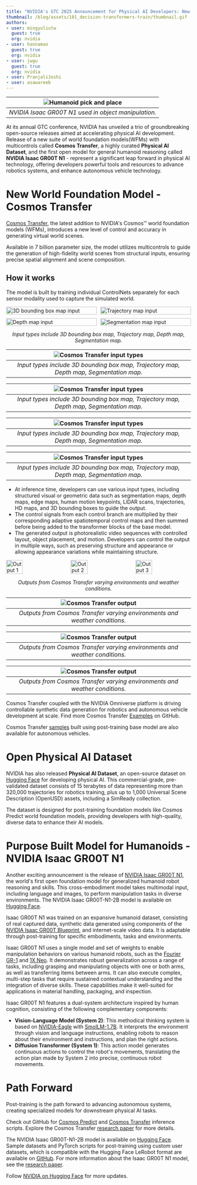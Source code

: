 ```yaml
---
title: "NVIDIA's GTC 2025 Announcement for Physical AI Developers: New Open Models and Datasets" 
thumbnail: /blog/assets/101_decision-transformers-train/thumbnail.gif
authors:
- user: mingyuliutw
  guest: true
  org: nvidia
- user: hannamao
  guest: true
  org: nvidia
- user: jwgu
  guest: true
  org: nvidia
- user: PranjaliJoshi
- user: asawareeb
---
```


| ![Humanoid pick and place](https://huggingface.co/datasets/huggingface/documentation-images/resolve/main/blog/physical-ai/humanoid.gif) |
| :--: |
| *NVIDIA Isaac GR00T N1 used in object manipulation.* |

At its annual GTC conference, NVIDIA has unveiled a trio of groundbreaking open-source releases aimed at accelerating physical AI development. Release of a new suite of world foundation models(WFMs) with multicontrols called **Cosmos Transfer**, a highly curated **Physical AI Dataset**, and the first open model for general humanoid reasoning called **NVIDIA Isaac GR00T N1** - represent a significant leap forward in physical AI technology, offering developers powerful tools and resources to advance robotics systems, and enhance autonomous vehicle technology.

# New World Foundation Model - Cosmos Transfer

[Cosmos Transfer](https://huggingface.co/collections/nvidia/cosmos-transfer1-67c9d328196453be6e568d3e), the latest addition to NVIDIA's Cosmos™ world foundation models (WFMs), introduces a new level of control and accuracy in generating virtual world scenes.

Available in 7 billion parameter size, the model utilizes multicontrols to guide the generation of high-fidelity world scenes from structural inputs, ensuring precise spatial alignment and scene composition.

## How it works

The model is built by training individual ControlNets separately for each sensor modality used to capture the simulated world.

<div style="display: grid; grid-template-columns: repeat(2, 1fr); gap: 10px;">
  <img src="https://huggingface.co/datasets/huggingface/documentation-images/resolve/main/blog/physical-ai/3D_bounding_box_map.gif" alt="3D bounding box map input" style="width: 100%;">
  <img src="https://huggingface.co/datasets/huggingface/documentation-images/resolve/main/blog/physical-ai/trajectory_map.gif" alt="Trajectory map input" style="width: 100%;">
  <img src="https://huggingface.co/datasets/huggingface/documentation-images/resolve/main/blog/physical-ai/depth_map.gif" alt="Depth map input" style="width: 100%;">
  <img src="https://huggingface.co/datasets/huggingface/documentation-images/resolve/main/blog/physical-ai/segmentation_map.gif" alt="Segmentation map input" style="width: 100%;">
</div>
<p style="text-align: center; font-style: italic;">Input types include 3D bounding box map, Trajectory map, Depth map, Segmentation map.</p>

| ![Cosmos Transfer input types](https://huggingface.co/datasets/huggingface/documentation-images/resolve/main/blog/physical-ai/3D_bounding_box_map.gif) |
| :--: |
| *Input types include 3D bounding box map, Trajectory map, Depth map, Segmentation map.* |

| ![Cosmos Transfer input types](https://huggingface.co/datasets/huggingface/documentation-images/resolve/main/blog/physical-ai/trajectory_map.gif) |
| :--: |
| *Input types include 3D bounding box map, Trajectory map, Depth map, Segmentation map.* |

| ![Cosmos Transfer input types](https://huggingface.co/datasets/huggingface/documentation-images/resolve/main/blog/physical-ai/depth_map.gif) |
| :--: |
| *Input types include 3D bounding box map, Trajectory map, Depth map, Segmentation map.* |

| ![Cosmos Transfer input types](https://huggingface.co/datasets/huggingface/documentation-images/resolve/main/blog/physical-ai/segmentation_map.gif) |
| :--: |
| *Input types include 3D bounding box map, Trajectory map, Depth map, Segmentation map.* |


- At inference time, developers can use various input types, including structured visual or geometric data such as segmentation maps, depth maps, edge maps, human motion keypoints, LiDAR scans, trajectories, HD maps, and 3D bounding boxes to guide the output.
- The control signals from each control branch are multiplied by their corresponding adaptive spatiotemporal control maps and then summed before being added to the transformer blocks of the base model. 
- The generated output is photorealistic video sequences with controlled layout, object placement, and motion. Developers can control the output in multiple ways, such as preserving structure and appearance or allowing appearance variations while maintaining structure.

<div style="display: flex; justify-content: space-between;">
  <img src="https://huggingface.co/datasets/huggingface/documentation-images/resolve/main/blog/physical-ai/output_1.gif" alt="Output 1" style="width: 30%;">
  <img src="https://huggingface.co/datasets/huggingface/documentation-images/resolve/main/blog/physical-ai/output_2.gif" alt="Output 2" style="width: 30%;">
  <img src="https://huggingface.co/datasets/huggingface/documentation-images/resolve/main/blog/physical-ai/output_3.gif" alt="Output 3" style="width: 30%;">
</div>
<p style="text-align: center; font-style: italic;">Outputs from Cosmos Transfer varying environments and weather conditions.</p>

| ![Cosmos Transfer output](https://huggingface.co/datasets/huggingface/documentation-images/resolve/main/blog/physical-ai/output_1.gif) |
| :--: |
| *Outputs from Cosmos Transfer varying environments and weather conditions.* |

| ![Cosmos Transfer output](https://huggingface.co/datasets/huggingface/documentation-images/resolve/main/blog/physical-ai/output_2.gif) |
| :--: |
| *Outputs from Cosmos Transfer varying environments and weather conditions.* |

| ![Cosmos Transfer output](https://huggingface.co/datasets/huggingface/documentation-images/resolve/main/blog/physical-ai/output_3.gif) |
| :--: |
| *Outputs from Cosmos Transfer varying environments and weather conditions.* |


Cosmos Transfer coupled with the NVIDIA Omniverse platform is driving controllable synthetic data generation for robotics and autonomous vehicle development at scale. Find more Cosmos Transfer [Examples](https://github.com/nvidia-cosmos/cosmos-transfer1#examples) on GitHub.

Cosmos Transfer [samples](https://huggingface.co/nvidia/Cosmos-Transfer1-7B-Sample-AV) built using post-training base model are also available for autonomous vehicles. 

# Open Physical AI Dataset

NVIDIA has also released **Physical AI Dataset**, an open-source dataset on [Hugging Face](https://huggingface.co/collections/nvidia/physical-ai-67c643edbb024053dcbcd6d8) for developing physical AI. This commercial-grade, pre-validated dataset consists of 15 terabytes of data representing more than 320,000 trajectories for robotics training, plus up to 1,000 Universal Scene Description (OpenUSD) assets, including a SimReady collection.

The dataset is designed for post-training foundation models like Cosmos Predict world foundation models, providing developers with high-quality, diverse data to enhance their AI models.

# Purpose Built Model for Humanoids - NVIDIA Isaac GR00T N1

Another exciting announcement is the release of [NVIDIA Isaac GR00T N1](https://developer.nvidia.com/blog/accelerate-generalist-humanoid-robot-development-with-nvidia-isaac-gr00t-n1/), the world's first open foundation model for generalized humanoid robot reasoning and skills. This cross-embodiment model takes multimodal input, including language and images, to perform manipulation tasks in diverse environments. The NVIDIA Isaac GR00T-N1-2B model is available on [Hugging Face](https://huggingface.co/nvidia/Isaac-GR00T-N1-2B).

Isaac GR00T N1 was trained on an expansive humanoid dataset, consisting of real captured data, synthetic data generated using components of the [NVIDIA Isaac GR00T Blueprint](https://developer.nvidia.com/blog/building-a-synthetic-motion-generation-pipeline-for-humanoid-robot-learning/), and internet-scale video data. It is adaptable through post-training for specific embodiments, tasks and environments. 

Isaac GR00T N1 uses a single model and set of weights to enable manipulation behaviors on various humanoid robots, such as the [Fourier GR-1](https://www.fftai.com/products-gr1) and [1X Neo](https://www.1x.tech/neo). It demonstrates robust generalization across a range of tasks, including grasping and manipulating objects with one or both arms, as well as transferring items between arms. It can also execute complex, multi-step tasks that require sustained contextual understanding and the integration of diverse skills. These capabilities make it well-suited for applications in material handling, packaging, and inspection.

Isaac GR00T N1 features a dual-system architecture inspired by human cognition, consisting of the following complementary components:

- **Vision-Language Model (System 2)**: This methodical thinking system is based on [NVIDIA-Eagle](https://huggingface.co/NVEagle) with [SmolLM-1.7B](https://huggingface.co/HuggingFaceTB/SmolLM-1.7B). It interprets the environment through vision and language instructions, enabling robots to reason about their environment and instructions, and plan the right actions.
- **Diffusion Transformer (System 1)**: This action model generates continuous actions to control the robot's movements, translating the action plan made by System 2 into precise, continuous robot movements.

# Path Forward

Post-training is the path forward to advancing autonomous systems, creating specialized models for downstream physical AI tasks.

Check out GitHub for [Cosmos Predict](https://github.com/nvidia-cosmos/cosmos-predict1) and [Cosmos Transfer](https://github.com/nvidia-cosmos/cosmos-transfer1) inference scripts. Explore the Cosmos Transfer [research paper](https://research.nvidia.com/publication/2025-03_cosmos-transfer-1-world-world-transfer-adaptive-multi-control-physical-ai) for more details.

The NVIDIA Isaac GR00T-N1-2B model is available on [Hugging Face](https://huggingface.co/nvidia/Isaac-GR00T-N1-2B). Sample datasets and PyTorch scripts for post-training using custom user datasets, which is compatible with the Hugging Face LeRobot format are available on [GitHub](http://github.com/NVIDIA/Isaac-GR00T). For more information about the Isaac GR00T N1 model, see the [research paper](https://research.nvidia.com/publication/2025-03_nvidia-isaac-gr00t-n1-open-foundation-model-humanoid-robots).

Follow [NVIDIA on Hugging Face](https://huggingface.co/nvidia) for more updates.
